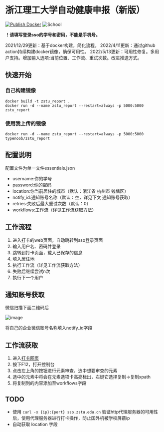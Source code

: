 # 浙江理工大学自动健康申报（新版）
[![Publish Docker](https://github.com/typenoob/zstu_report/actions/workflows/publish-docker.yml/badge.svg)](https://github.com/typenoob/zstu_report/actions/workflows/publish-docker.yml)
![School](https://img.shields.io/badge/School-ZSTU-lightblue.svg)

**！请填写登录sso的学号和密码，不能是手机号。**

2021/12/29更新：基于docker构建，简化流程。
2022/4/11更新：通过github action持续构建docker镜像，确保可用性。
2022/5/13更新：可用性修复。多用户支持。增加输入选项:当前位置、工作流、重试次数。改进推送方式。

## 快速开始

### 自己构建镜像 

```
docker build -t zstu_report .
docker run -d --name zstu_report --restart=always -p 5000:5000 zstu_report
```

### 使用我上传的镜像

```
docker run -d --name zstu_report --restart=always -p 5000:5000 typenoob/zstu_report
```

## 配置说明

配置文件为单一文件essentials.json

- username:你的学号
- password:你的密码
- location:你当前居住的城市（默认：浙江省 杭州市 钱塘区）
- notify_id:通知账号名称（默认：空，详见下文 通知账号获取）
- retries:失败后最大重试次数（默认：0）
- workflows:工作流（详见工作流获取方法）

## 工作流程

1. 进入打卡的web页面，自动跳转到sso登录页面
2. 输入用户名、密码并登录
3. 跳转到打卡页面，载入已保存的信息
4. 填入居住地
5. 执行工作流（详见工作流获取方法）
6. 失败后继续尝试n次
7. 执行下一个用户

## 通知账号获取

微信扫描下面二维码后

![image](https://user-images.githubusercontent.com/61347081/168256907-e0b86029-b1d5-4d58-840a-7c3a87640175.png)

将自己的企业微信账号名称填入notify_id字段

## 工作流获取

1. 进入[打卡网页](http://fangyi.zstu.edu.cn:6006/iForm/1817056F47E744D3B8488B)
2. 按下F12，打开控制台
3. 点击左上角的按钮进行元素审查，选中想要审查的元素
4. 选中的元素中将会在元素选项卡高亮标出，右键它选择复制->复制xpath
5. 将复制到的内容添加至workflows字段

## TODO

- 使用 `curl -x {ip}:{port} sso.zstu.edu.cn` 验证http代理服务器的可用性后，使用代理服务器进行打卡操作，防止国外机被学校屏蔽ip
- 自动获取 location 字段


